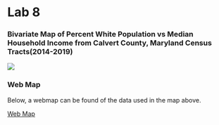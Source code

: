 # Lab 8

### Bivariate Map of Percent White Population vs Median Household Income from Calvert County, Maryland Census Tracts(2014-2019)

<img src="/images/Bivariate Map of Calvert County Income versus White Population.png"/>

### Web Map


Below, a webmap can be found of the data used in the map above.

[Web Map](Lab_8_QGIS2Web/index.html)

